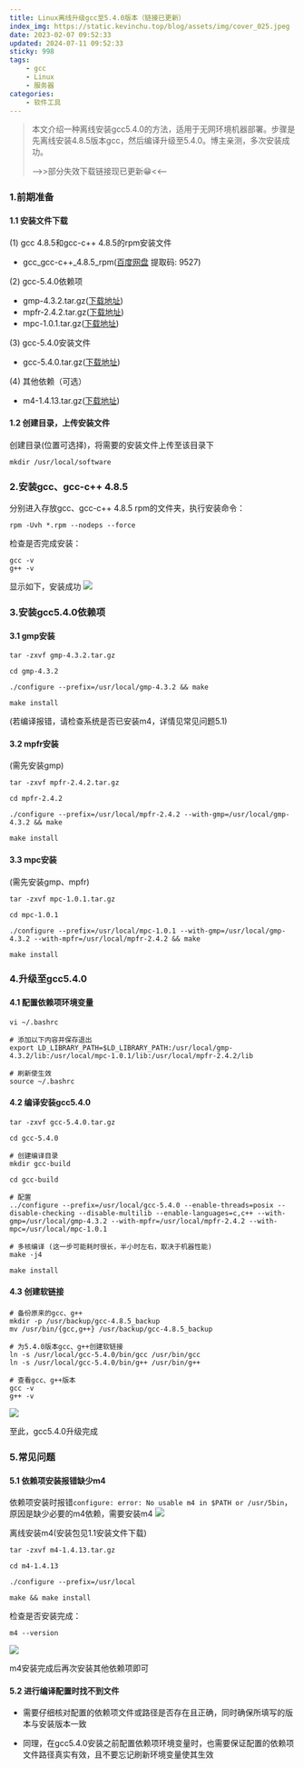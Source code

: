 ```yaml
---
title: Linux离线升级gcc至5.4.0版本（链接已更新）
index_img: https://static.kevinchu.top/blog/assets/img/cover_025.jpeg
date: 2023-02-07 09:52:33
updated: 2024-07-11 09:52:33
sticky: 998
tags:
    - gcc
    - Linux
    - 服务器
categories:
    - 软件工具
---
```


>本文介绍一种离线安装gcc5.4.0的方法，适用于无网环境机器部署。步骤是先离线安装4.8.5版本gcc，然后编译升级至5.4.0。博主亲测，多次安装成功。
>
> ——>>部分失效下载链接现已更新😁<<——

### 1.前期准备

#### 1.1 安装文件下载

(1) gcc 4.8.5和gcc-c++ 4.8.5的rpm安装文件
- gcc_gcc-c++_4.8.5_rpm([百度网盘](https://pan.baidu.com/s/1lUS_skshAnjf9BwOufTXJw) 提取码: 9527)

(2) gcc-5.4.0依赖项
- gmp-4.3.2.tar.gz([下载地址](https://ftp.gnu.org/gnu/gmp/))
- mpfr-2.4.2.tar.gz([下载地址](https://ftp.gnu.org/gnu/mpfr/))
- mpc-1.0.1.tar.gz([下载地址](https://ftp.gnu.org/gnu/mpc/))

(3) gcc-5.4.0安装文件
- gcc-5.4.0.tar.gz([下载地址](https://ftp.gnu.org/gnu/gcc/gcc-5.4.0/))

(4) 其他依赖（可选）
- m4-1.4.13.tar.gz([下载地址](http://mirrors.kernel.org/gnu/m4/))

#### 1.2 创建目录，上传安装文件
创建目录(位置可选择)，将需要的安装文件上传至该目录下

```shell
mkdir /usr/local/software
```

### 2.安装gcc、gcc-c++ 4.8.5

分别进入存放gcc、gcc-c++ 4.8.5 rpm的文件夹，执行安装命令：
```shell
rpm -Uvh *.rpm --nodeps --force
```

检查是否完成安装：

```shell
gcc -v
g++ -v
```
显示如下，安装成功
![](https://static.kevinchu.top/blog/public/20230207150146.png)



### 3.安装gcc5.4.0依赖项

#### 3.1 gmp安装

```shell
tar -zxvf gmp-4.3.2.tar.gz

cd gmp-4.3.2

./configure --prefix=/usr/local/gmp-4.3.2 && make

make install
```
(若编译报错，请检查系统是否已安装m4，详情见常见问题5.1)
#### 3.2 mpfr安装
(需先安装gmp)

```shell
tar -zxvf mpfr-2.4.2.tar.gz

cd mpfr-2.4.2

./configure --prefix=/usr/local/mpfr-2.4.2 --with-gmp=/usr/local/gmp-4.3.2 && make

make install
```

#### 3.3 mpc安装
(需先安装gmp、mpfr)

```shell
tar -zxvf mpc-1.0.1.tar.gz

cd mpc-1.0.1

./configure --prefix=/usr/local/mpc-1.0.1 --with-gmp=/usr/local/gmp-4.3.2 --with-mpfr=/usr/local/mpfr-2.4.2 && make

make install
```

### 4.升级至gcc5.4.0

#### 4.1 配置依赖项环境变量

```shell
vi ~/.bashrc

# 添加以下内容并保存退出
export LD_LIBRARY_PATH=$LD_LIBRARY_PATH:/usr/local/gmp-4.3.2/lib:/usr/local/mpc-1.0.1/lib:/usr/local/mpfr-2.4.2/lib

# 刷新使生效
source ~/.bashrc
```

#### 4.2 编译安装gcc5.4.0

```shell
tar -zxvf gcc-5.4.0.tar.gz

cd gcc-5.4.0

# 创建编译目录
mkdir gcc-build

cd gcc-build

# 配置
../configure --prefix=/usr/local/gcc-5.4.0 --enable-threads=posix --disable-checking --disable-multilib --enable-languages=c,c++ --with-gmp=/usr/local/gmp-4.3.2 --with-mpfr=/usr/local/mpfr-2.4.2 --with-mpc=/usr/local/mpc-1.0.1

# 多核编译 (这一步可能耗时很长，半小时左右，取决于机器性能)
make -j4

make install
```

#### 4.3 创建软链接

```shell
# 备份原来的gcc、g++
mkdir -p /usr/backup/gcc-4.8.5_backup
mv /usr/bin/{gcc,g++} /usr/backup/gcc-4.8.5_backup

# 为5.4.0版本gcc、g++创建软链接
ln -s /usr/local/gcc-5.4.0/bin/gcc /usr/bin/gcc
ln -s /usr/local/gcc-5.4.0/bin/g++ /usr/bin/g++

# 查看gcc、g++版本
gcc -v
g++ -v
```

![](https://static.kevinchu.top/blog/public/20230207172426.png)

至此，gcc5.4.0升级完成


### 5.常见问题

#### 5.1 依赖项安装报错缺少m4

依赖项安装时报错```configure: error: No usable m4 in $PATH or /usr/5bin```，原因是缺少必要的m4依赖，需要安装m4
![](https://static.kevinchu.top/blog/public/20230207153343.png)

离线安装m4(安装包见1.1安装文件下载)

```shell
tar -zxvf m4-1.4.13.tar.gz

cd m4-1.4.13

./configure --prefix=/usr/local

make && make install
```

检查是否安装完成：
```shell
m4 --version
```

![](https://static.kevinchu.top/blog/public/20230207154621.png)

m4安装完成后再次安装其他依赖项即可



#### 5.2 进行编译配置时找不到文件

- 需要仔细核对配置的依赖项文件或路径是否存在且正确，同时确保所填写的版本与安装版本一致

- 同理，在gcc5.4.0安装之前配置依赖项环境变量时，也需要保证配置的依赖项文件路径真实有效，且不要忘记刷新环境变量使其生效

